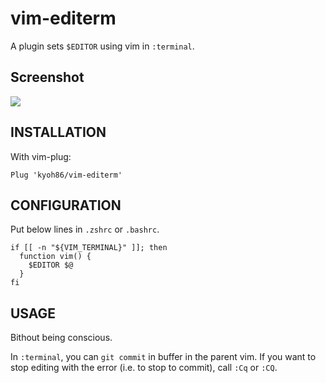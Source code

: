 # vim-editerm

A plugin sets `$EDITOR` using vim in `:terminal`.

## Screenshot

![](https://user-images.githubusercontent.com/5582459/63220140-76a44400-c1bc-11e9-8555-389aafde8a38.gif)

## INSTALLATION

With vim-plug:

```
Plug 'kyoh86/vim-editerm'
```

## CONFIGURATION

Put below lines in `.zshrc` or `.bashrc`.

```
if [[ -n "${VIM_TERMINAL}" ]]; then
  function vim() {
    $EDITOR $@
  }
fi
```

## USAGE

Bithout being conscious.

In `:terminal`, you can `git commit` in buffer in the parent vim.
If you want to stop editing with the error (i.e. to stop to commit), call `:Cq` or `:CQ`.
